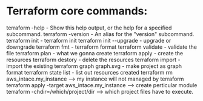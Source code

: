 # Terraform core commands: 
  terraform -help            - Show this help output, or the help for a specified subcommand.
  terraform -version         - An alias for the "version" subcommand.
  terraform init              - terraform init
  terraform init --upgrade    - upgrade or downgrade
  terraform fmt               - terraform format
  terraform validate          - validate the file
  terraform plan              - what we gonna create 
  terraform apply             - create the resources 
  terraform destory           - delete the resources 
  terraform import            - import the existing 
  terraform graph graph.svg   - make project as graph format
  terraform state list        - list out resources created
  terraform rm aws_intace.my_instance            --> my instance will not managed by terraform
  terraform apply -target aws_intace.my_instance --> create perticular module
  terraform -chdir=/which/project/dir            --> which project files have to execute.
